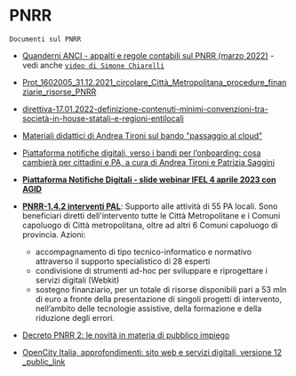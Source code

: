 # PNRR
`Documenti sul PNRR`

- [Quanderni ANCI - appalti e regole contabili sul PNRR (marzo 2022)](https://docs.google.com/viewer?url=https://github.com/UO-TransizioneDigitaleComunePalermo/pnrr/raw/main/ANCI-appalti-regolecontabili-PNRR-marzo_2022.pdf) - vedi anche [`video di Simone Chiarelli`](https://youtu.be/H0P8ij51lW4)
- [Prot_1602005_31.12.2021_circolare_Città_Metropolitana_procedure_finanziarie_risorse_PNRR](https://docs.google.com/viewer?url=https://github.com/UO-TransizioneDigitaleComunePalermo/pnrr/raw/main/Prot_1602005_31.12.2021_circolare_Citt%C3%A0_Metropolitana_procedure_finanziarie_risorse_PNRR.pdf)
- [direttiva-17.01.2022-definizione-contenuti-minimi-convenzioni-tra-società-in-house-statali-e-regioni-entilocali](https://docs.google.com/viewer?url=https://github.com/UO-TransizioneDigitaleComunePalermo/pnrr/raw/main/direttiva-17.01.2022-definizione-contenuti-minimi-convenzioni-tra-societ%C3%A0-in-house-statali-e-regioni-entilocali.pdf)
- [Materiali didattici di Andrea Tironi sul bando "passaggio al cloud"](https://docs.google.com/viewer?url=https://github.com/UO-TransizioneDigitaleComunePalermo/pnrr/raw/main/materiali-didattici-PNRR-missione1/Andrea_Tironi-PNRR_Focus_Passaggio_al_cloud_%20scopriamo_gli%20avvisi_multimisura_mag-2022.pdf)
- [Piattaforma notifiche digitali, verso i bandi per l’onboarding: cosa cambierà per cittadini e PA, a cura di Andrea Tironi e Patrizia Saggini](https://www.agendadigitale.eu/cittadinanza-digitale/piattaforma-notifiche-digitali-verso-i-bandi-per-lonboarding-cosa-cambiera-per-cittadini-e-pa/)
- [**Piattaforma Notifiche Digitali - slide webinar IFEL 4 aprile 2023 con AGID**](https://docs.google.com/viewer?url=https://github.com/UO-TransizioneDigitaleComunePalermo/pnrr/raw/main/Piattaforma_Notifiche_Digitali/IFEL-slide-Piattaforma-Notifiche-Digitali-edizione_aprile_2023.pdf)
- [**PNRR-1.4.2 interventi PAL**](https://docs.google.com/viewer?url=https://github.com/UO-TransizioneDigitaleComunePalermo/pnrr/raw/main/materiali-didattici-PNRR-missione1/PNRR-1.4.2%20interventi%20PAL_Incontro%20ANCI.PDF): Supporto alle attività di 55 PA locali. Sono beneficiari diretti dell'intervento tutte le Città Metropolitane e i Comuni capoluogo di Città metropolitana, oltre ad altri 6 Comuni capoluogo di provincia. Azioni:
   - accompagnamento di tipo tecnico-informatico e normativo attraverso il supporto specialistico di 28 esperti
   - condivisione di strumenti ad-hoc per sviluppare e riprogettare i servizi digitali (Webkit) 
   - sostegno finanziario, per un totale di risorse disponibili pari a 53 mln di euro a fronte della presentazione di singoli progetti di intervento, nell’ambito delle tecnologie assistive, della formazione e della riduzione degli errori.
   
- [Decreto PNRR 2: le novità in materia di pubblico impiego](https://docs.google.com/viewer?url=https://github.com/UO-TransizioneDigitaleComunePalermo/pnrr/raw/main/novita-in-materia-di-pubblico-impiego-nov_2022/Decreto_PNRR_2__le_novita_in_materia_di_pubblico_impiego-novembre-2022.pdf)
- [OpenCity Italia, approfondimenti: sito web e servizi digitali, versione 12 _public_link](https://docs.google.com/viewer?url=https://github.com/UO-TransizioneDigitaleComunePalermo/pnrr/raw/main/OpenCityItalia_approfondimenti_sito-web-e-servizi-digitali_versione-12_public_link.pdf)
